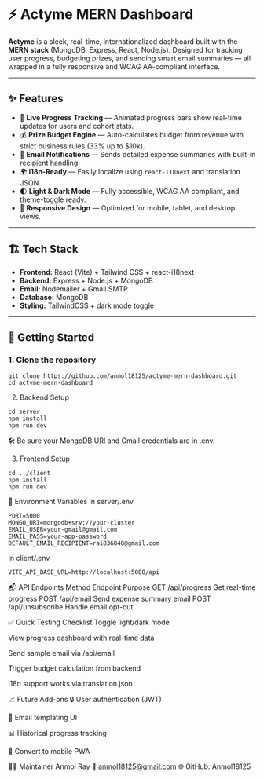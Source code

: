# ⚡ Actyme MERN Dashboard

**Actyme** is a sleek, real-time, internationalized dashboard built with the **MERN stack** (MongoDB, Express, React, Node.js). Designed for tracking user progress, budgeting prizes, and sending smart email summaries — all wrapped in a fully responsive and WCAG AA-compliant interface.

---

## ✨ Features

- 🎯 **Live Progress Tracking** — Animated progress bars show real-time updates for users and cohort stats.
- 💰 **Prize Budget Engine** — Auto-calculates budget from revenue with strict business rules (33% up to $10k).
- 💌 **Email Notifications** — Sends detailed expense summaries with built-in recipient handling.
- 🌍 **i18n-Ready** — Easily localize using `react-i18next` and translation JSON.
- 🌓 **Light & Dark Mode** — Fully accessible, WCAG AA compliant, and theme-toggle ready.
- 📱 **Responsive Design** — Optimized for mobile, tablet, and desktop views.

---

## 🏗 Tech Stack

- **Frontend:** React (Vite) + Tailwind CSS + react-i18next  
- **Backend:** Express + Node.js + MongoDB  
- **Email:** Nodemailer + Gmail SMTP  
- **Database:** MongoDB  
- **Styling:** TailwindCSS + dark mode toggle

---



## 🚀 Getting Started

### 1. Clone the repository

```
git clone https://github.com/anmol18125/actyme-mern-dashboard.git
cd actyme-mern-dashboard
```
2. Backend Setup

```
cd server
npm install
npm run dev
```
🛠 Be sure your MongoDB URI and Gmail credentials are in .env.

3. Frontend Setup
```
cd ../client
npm install
npm run dev
```
🔐 Environment Variables
In server/.env
```
PORT=5000
MONGO_URI=mongodb+srv://your-cluster
EMAIL_USER=your-gmail@gmail.com
EMAIL_PASS=your-app-password
DEFAULT_EMAIL_RECIPIENT=rai836848@gmail.com
```
In client/.env

```
VITE_API_BASE_URL=http://localhost:5000/api
```
📬 API Endpoints
Method	Endpoint	Purpose
GET	/api/progress	Get real-time progress
POST	/api/email	Send expense summary email
POST	/api/unsubscribe	Handle email opt-out

✅ Quick Testing Checklist
 Toggle light/dark mode

 View progress dashboard with real-time data

 Send sample email via /api/email

 Trigger budget calculation from backend

 i18n support works via translation.json

📈 Future Add-ons
🔒 User authentication (JWT)

🧾 Email templating UI

📊 Historical progress tracking

📱 Convert to mobile PWA

👨‍💻 Maintainer
Anmol Ray
📧 anmol18125@gmail.com
🌐 GitHub: Anmol18125

